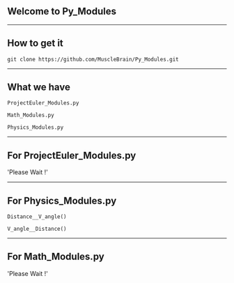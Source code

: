 ## Welcome to Py_Modules

------------------

## How to get it

`git clone https://github.com/MuscleBrain/Py_Modules.git`

------------------

## What we have

`ProjectEuler_Modules.py`

`Math_Modules.py`

`Physics_Modules.py`

------------------

## For ProjectEuler_Modules.py 

'Please Wait !'

------------------

## For Physics_Modules.py

`Distance__V_angle()`

`V_angle__Distance()`

------------------

## For Math_Modules.py

'Please Wait !'

